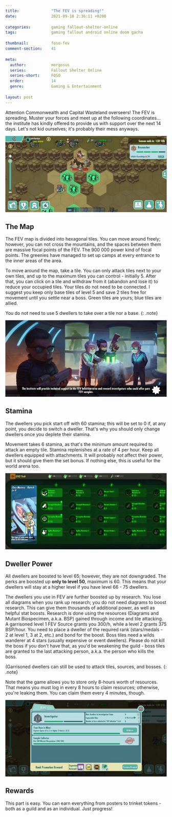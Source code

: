 ```yaml
---
title:              "The FEV is spreading!"
date:               2021-09-18 2:36:11 +0200

categories:         gaming fallout-shelter-online
tags:               gaming fallout android online doom gacha

thumbnail:          foso-fev
comment-section:    41

meta:
  author:           morgosus
  series:           Fallout Shelter Online
  series-short:     FOSO
  order:            14
  genre:            Gaming & Entertainment

layout: post
---
```

Attention Commonwealth and Capital Wasteland overseers! The FEV is spreading. Muster your forces and meet up at the following coordinates... the institute has kindly offered to provide us with support over the next 14 days. Let's not kid ourselves; it's probably their mess anyways.

![The map is beautiful](/assets/thm/gaming/foso/event/fev/map.jpg?v=1.0.0)
## The Map
The FEV map is divided into hexagonal tiles. You can move around freely; however, you can not cross the mountains, and the spaces between them are massive focal points of the FEV. The 900 000 power kind of focal points. The greenies have managed to set up camps at every entrance to the inner areas of the area.

To move around the map, take a tile. You can only attack tiles next to your own tiles, and up to the maximum tiles you can control - initially 5. After that, you can click on a tile and withdraw from it (abandon and lose it) to reduce your occupied tiles. Your tiles do not need to be connected. I suggest you keep only base tiles of level 5 and save 2 tiles free for movement until you settle near a boss. Green tiles are yours; blue tiles are allied.

You do not need to use 5 dwellers to take over a tile nor a base.
{: .note}

![The institute is already working on helping us](/assets/thm/gaming/foso/event/fev/institute.jpg?v=1.0.0)
## Stamina
The dwellers you pick start off with 60 stamina; this will be set to 0 if, at any point, you decide to switch a dweller. That's why you should only change dwellers once you deplete their stamina.

Movement takes 6 stamina, as that's the minimum amount required to attack an empty tile. Stamina replenishes at a rate of 4 per hour. Keep all dwellers equipped with attachments. It will probably *not* affect their power, but it should give them the set bonus. If nothing else, this is useful for the world arena too.

![Make sure to boost your dwellers](/assets/thm/gaming/foso/event/fev/research.jpg?v=1.0.0)
## Dweller Power
All dwellers are boosted to level 65; however, they are not downgraded. The perks are boosted up **only to level 50**, maximum is 60. This means that your dwellers will stay at a higher level if you have level 66 - 75 dwellers.

The dwellers you use in FEV are further boosted up by research. You lose all diagrams when you rank up research; you do not need diagrams to boost research. This can give them thousands of additional power, as well as helpful stat boosts. Research is done using the resources (Diagrams and Mutant Biospecimen, a.k.a. BSP) gained through income and tile attacking. A garrisoned level 1 FEV Source grants you 300/h, while a level 2 grants 375 BSP/hour. You need to place a dweller of the required rank (stars/medals - 2 at level 1, 3 at 2, etc.) and bond for the boost. Boss tiles need a wilds wanderer at 4 stars (usually expensive or event dwellers). Please do not kill the boss if you don't have that, as you'd be weakening the guild - boss tiles are granted to the last attacking person, a.k.a. the person who kills the boss.

(Garrisoned dwellers can still be used to attack tiles, sources, and bosses.
{: .note}

Note that the game allows you to store only 8-hours worth of resources. That means you must log in every 8 hours to claim resources; otherwise, you're leaking them. You can claim them every 4 minutes, though.

![Progress and be rewarded](/assets/thm/gaming/foso/event/fev/rewards.jpg?v=1.0.0)
## Rewards
This part is easy. You can earn everything from posters to trinket tokens - both as a guild and as an individual. Just progress!
